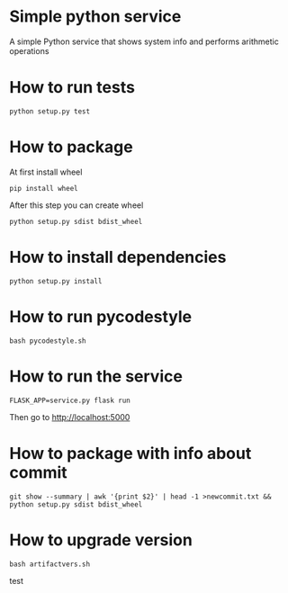 # Simple python service
A simple Python service that shows system info and performs arithmetic operations

# How to run tests
```
python setup.py test
```

# How to package
At first install wheel
```
pip install wheel
```
After this step you can create wheel
```
python setup.py sdist bdist_wheel
```

# How to install dependencies 
```
python setup.py install
```
# How to run pycodestyle
```
bash pycodestyle.sh
```
# How to run the service
```
FLASK_APP=service.py flask run
```
Then go to [http://localhost:5000](http://localhost:5000)

# How to package with info about commit
```
git show --summary | awk '{print $2}' | head -1 >newcommit.txt && python setup.py sdist bdist_wheel
```

# How to upgrade version
```
bash artifactvers.sh 
```   


test
